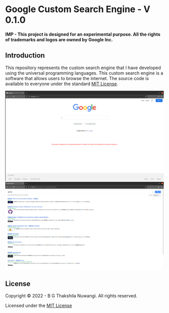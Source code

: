 # Google Custom Search Engine - V 0.1.0

#### IMP - This project is designed for an experimental purpose. All the rights of trademarks and logos are owned by Google Inc.

## Introduction
This repository represents the custom search engine that I have developed using the universal programming languages. This custom search engine is a software that allows users to browse the internet. 
The source code is available to everyone under the standard [MIT License](https://choosealicense.com/licenses/mit/).

![img](image/google-cse.png)
![img](image/googe-cse2.png)

## License
Copyright © 2022 -  B G Thakshila Nuwangi. All rights reserved.

Licensed under the [MIT License](https://choosealicense.com/licenses/mit/)

